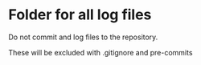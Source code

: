# Folder for all log files

Do not commit and log files to the repository.

These will be excluded with .gitignore and pre-commits
